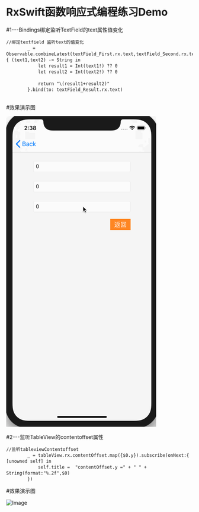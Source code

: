 # RxSwift函数响应式编程练习Demo


#1---Bindings绑定监听TextField的text属性值变化

```
//绑定textfield 监听text的值变化
        _ = Observable.combineLatest(textField_First.rx.text,textField_Second.rx.text).map { (text1,text2) -> String in
            let result1 = Int(text1!) ?? 0
            let result2 = Int(text2!) ?? 0
        
            return "\(result1+result2)"
        }.bind(to: textField_Result.rx.text)


```

#效果演示图


![Image](https://github.com/KBvsMJ/RXSwiftDemo/blob/master/bindings_gif/1.gif)




#2---监听TableView的contentoffset属性

```
//监听tableviewContentoffset
        _ = tableView.rx.contentOffset.map({$0.y}).subscribe(onNext:{ [unowned self] in
            self.title =  "contentOffset.y =" + " " + String(format:"%.2f",$0)
        })

```

#效果演示图


![Image](https://github.com/KBvsMJ/RXSwiftDemo/tree/master/tableView_ContentoffSet_gif/2.gif)

